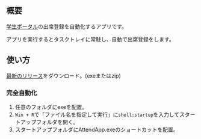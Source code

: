 ## 概要

[学生ポータル](https://www5.clipperportal.net/a1fedb/smt/a0101.php)の出席登録を自動化するアプリです。

アプリを実行するとタスクトレイに常駐し、自動で出席登録をします。

## 使い方

[最新のリリース](https://github.com/tsubasa-km/AttendApp/releases/tag/v1.0.0)をダウンロード。(exeまたはzip)

### 完全自動化

1. 任意のフォルダにexeを配置。
2. `Win + R`で「ファイル名を指定して実行」に`shell:startup`を入力してスタートアップフォルダを開く。
3. スタートアップフォルダにAttendApp.exeのショートカットを配置。
